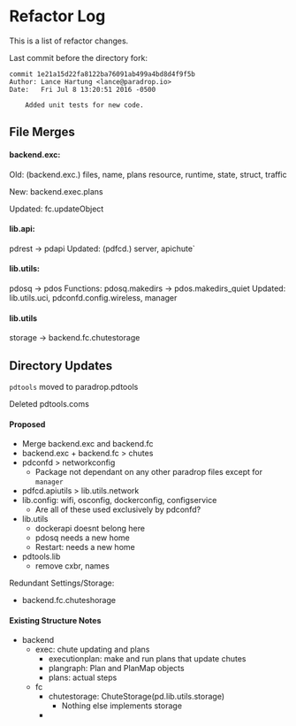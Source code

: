 # Refactor Log

This is a list of refactor changes. 

Last commit before the directory fork:

```
commit 1e21a15d22fa8122ba76091ab499a4bd8d4f9f5b
Author: Lance Hartung <lance@paradrop.io>
Date:   Fri Jul 8 13:20:51 2016 -0500

    Added unit tests for new code.

```

## File Merges

#### backend.exc: 

Old: (backend.exc.) files, name, plans resource, runtime, state, struct, traffic

New: backend.exec.plans

Updated: fc.updateObject 

#### lib.api: 

pdrest -> pdapi
Updated: (pdfcd.) server, apichute`

#### lib.utils: 

pdosq -> pdos
Functions: pdosq.makedirs -> pdos.makedirs_quiet
Updated: lib.utils.uci, pdconfd.config.wireless, manager

#### lib.utils

storage -> backend.fc.chutestorage

## Directory Updates

`pdtools` moved to paradrop.pdtools

Deleted pdtools.coms 

#### Proposed

- Merge backend.exc and backend.fc
- backend.exc + backend.fc > chutes
- pdconfd > networkconfig
    + Package not dependant on any other paradrop files except for `manager` 
- pdfcd.apiutils > lib.utils.network
- lib.config: wifi, osconfig, dockerconfig, configservice
    + Are all of these used exclusively by pdconfd?
- lib.utils
    + dockerapi doesnt belong here
    + pdosq needs a new home
    + Restart: needs a new home
- pdtools.lib
    + remove cxbr, names

Redundant Settings/Storage:
- backend.fc.chuteshorage

#### Existing Structure Notes

- backend
    + exec: chute updating and plans
        * executionplan: make and run plans that update chutes
        * plangraph:  Plan and PlanMap objects
        * plans: actual steps
    + fc
        * chutestorage: ChuteStorage(pd.lib.utils.storage)
            - Nothing else implements storage
        * 

























































